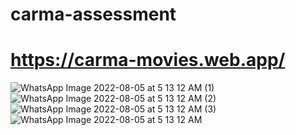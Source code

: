 # carma-assessment
# https://carma-movies.web.app/
![WhatsApp Image 2022-08-05 at 5 13 12 AM (1)](https://user-images.githubusercontent.com/49291906/182976040-72d2e91d-b0a1-46fb-9332-0ab5ba400728.jpeg)
![WhatsApp Image 2022-08-05 at 5 13 12 AM (2)](https://user-images.githubusercontent.com/49291906/182976059-b764f8ca-b7b4-4750-a40c-353e3727a560.jpeg)
![WhatsApp Image 2022-08-05 at 5 13 12 AM (3)](https://user-images.githubusercontent.com/49291906/182976079-90f5c1df-f44d-4ad0-9db3-80fb014a1530.jpeg)
![WhatsApp Image 2022-08-05 at 5 13 12 AM](https://user-images.githubusercontent.com/49291906/182976093-344f1945-b970-4e94-90a2-81302c7af6c4.jpeg)
